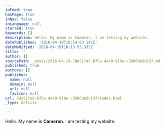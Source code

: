 ```yaml
---
inFeed: true
hasPage: true
inNav: false
inLanguage: null
starred: true
keywords: []
description: Hello. My name is Cameron. I am testing my website.
datePublished: '2016-04-19T18:14:03.147Z'
dateModified: '2016-04-19T18:13:53.333Z'
title: ''
author: []
sourcePath: _posts/2016-04-19-7da51fa8-b75a-4a40-916e-c3506da5d137.md
published: true
authors: []
publisher:
  name: null
  domain: null
  url: null
  favicon: null
url: 7da51fa8-b75a-4a40-916e-c3506da5d137/index.html
_type: Article

---
```

Hello. My name is **Cameron**. I am testing my website.